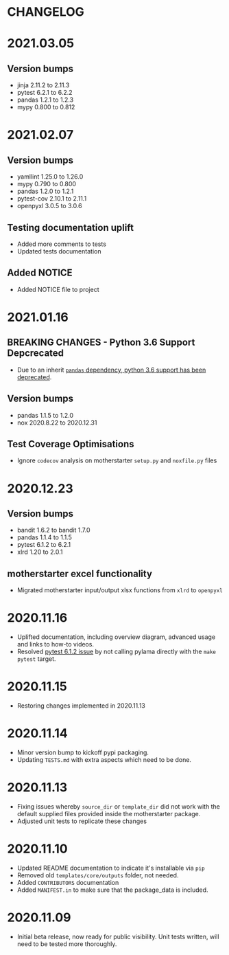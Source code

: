 CHANGELOG
=======

# 2021.03.05

## Version bumps

- jinja 2.11.2 to 2.11.3
- pytest 6.2.1 to 6.2.2
- pandas 1.2.1 to 1.2.3
- mypy 0.800 to 0.812

# 2021.02.07

## Version bumps

- yamllint 1.25.0 to 1.26.0
- mypy 0.790 to 0.800
- pandas 1.2.0 to 1.2.1
- pytest-cov 2.10.1 to 2.11.1
- openpyxl 3.0.5 to 3.0.6

## Testing documentation uplift

- Added more comments to tests
- Updated tests documentation

## Added NOTICE

- Added NOTICE file to project

# 2021.01.16

## BREAKING CHANGES - Python 3.6 Support Depcrecated

- Due to an inherit [`pandas` dependency, python 3.6 support has been deprecated](https://pandas.pydata.org/pandas-docs/stable/whatsnew/v1.2.0.html#increased-minimum-version-for-python).

## Version bumps

- pandas 1.1.5 to 1.2.0
- nox 2020.8.22 to 2020.12.31

## Test Coverage Optimisations

- Ignore `codecov` analysis on motherstarter `setup.py` and `noxfile.py` files

# 2020.12.23

## Version bumps
- bandit 1.6.2 to bandit 1.7.0
- pandas 1.1.4 to 1.1.5
- pytest 6.1.2 to 6.2.1
- xlrd 1.20 to 2.0.1

## motherstarter excel functionality
- Migrated motherstarter input/output xlsx functions from `xlrd` to `openpyxl`

# 2020.11.16

- Uplifted documentation, including overview diagram, advanced usage and links to how-to videos.
- Resolved [pytest 6.1.2 issue](https://github.com/writememe/motherstarter/pull/29) by not calling pylama directly with the `make pytest` target.

# 2020.11.15
- Restoring changes implemented in 2020.11.13

# 2020.11.14
- Minor version bump to kickoff pypi packaging.
- Updating `TESTS.md` with extra aspects which need to be done.

# 2020.11.13
- Fixing issues whereby `source_dir` or `template_dir` did not work with the default supplied files provided inside the motherstarter package.
- Adjusted unit tests to replicate these changes

# 2020.11.10
- Updated README documentation to indicate it's installable via `pip`
- Removed old `templates/core/outputs` folder, not needed.
- Added `CONTRIBUTORS` documentation
- Added `MANIFEST.in` to make sure that the package_data is included.

# 2020.11.09
- Initial beta release, now ready for public visibility. Unit tests written, will need to be tested more thoroughly.